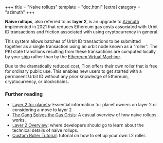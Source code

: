 +++
title = "Naive rollups"
template = "doc.html"
[extra]
category = "azimuth"
+++

**Naive rollups**, also referred to as **layer 2**, is an upgrade to
[Azimuth](/docs/glossary/azimuth) implemented in 2021 that reduces Ethereum gas
costs associated with Urbit ID transactions and friction associated with using
cryptocurrency in general.

This system allows batches of Urbit ID transactions to be submitted together as
a single transaction using an urbit node known as a "roller". The PKI state
transitions resulting from these transactions are computed locally by your
[ship](/docs/glossary/ship) rather than by the [Ethereum Virtual
Machine](https://ethereum.org/en/developers/docs/evm/).

Due to the dramatically reduced cost, Tlon offers their own roller that is free
for ordinary public use. This enables new users to get started with a permanent
Urbit ID without any prior knowledge of Ethereum, cryptocurrency, or
blockchains.

### Further reading

- [Layer 2 for planets](/getting-started/layer-2-for-planets): Essential
  information for planet owners on layer 2 or considering a move to layer 2
- [The Gang Solves the Gas Crisis](/blog/rollups): A casual overview of how
  naive rollups works.
- [Layer 2 Overview](/docs/azimuth/l2/layer2): where developers should go to learn
  about the technical details of naive rollups.
- [Custom Roller Tutorial](/docs/azimuth/l2/roller-tutorial): tutorial on how to
  set up your own L2 roller.
